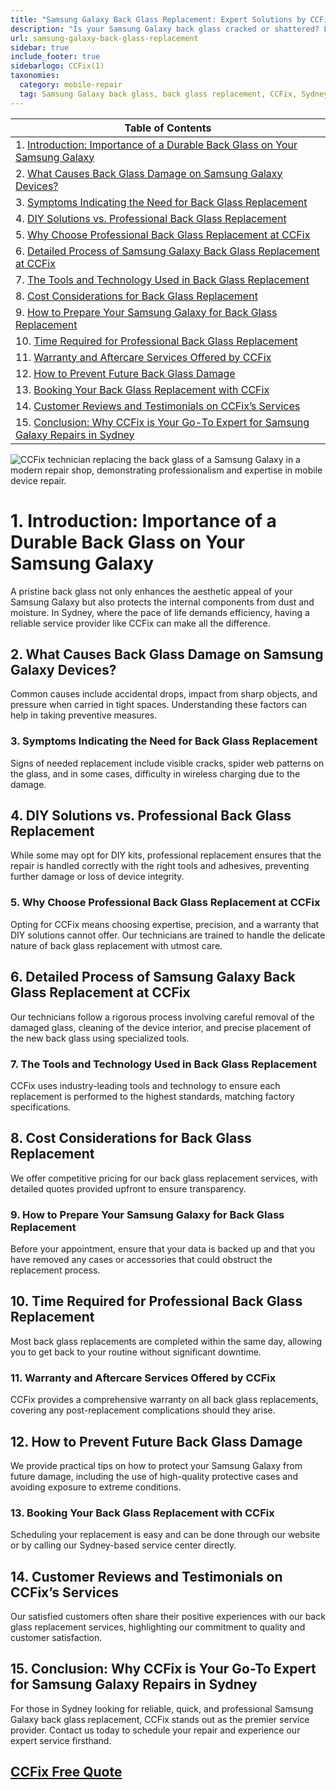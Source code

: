 ```yaml
---
title: "Samsung Galaxy Back Glass Replacement: Expert Solutions by CCFix"
description: "Is your Samsung Galaxy back glass cracked or shattered? Learn about professional back glass replacement services at CCFix in Sydney. Get a free quote today!"
url: samsung-galaxy-back-glass-replacement
sidebar: true
include_footer: true
sidebarlogo: CCFix(1)
taxonomies:
  category: mobile-repair
  tag: Samsung Galaxy back glass, back glass replacement, CCFix, Sydney
---
```


| **Table of Contents**                                               |
|---------------------------------------------------------------------|
| 1. [Introduction: Importance of a Durable Back Glass on Your Samsung Galaxy](#1-introduction-importance-of-a-durable-back-glass-on-your-samsung-galaxy) |
| 2. [What Causes Back Glass Damage on Samsung Galaxy Devices?](#2-what-causes-back-glass-damage-on-samsung-galaxy-devices) |
| 3. [Symptoms Indicating the Need for Back Glass Replacement](#3-symptoms-indicating-the-need-for-back-glass-replacement) |
| 4. [DIY Solutions vs. Professional Back Glass Replacement](#4-diy-solutions-vs-professional-back-glass-replacement) |
| 5. [Why Choose Professional Back Glass Replacement at CCFix](#5-why-choose-professional-back-glass-replacement-at-ccfix) |
| 6. [Detailed Process of Samsung Galaxy Back Glass Replacement at CCFix](#6-detailed-process-of-samsung-galaxy-back-glass-replacement-at-ccfix) |
| 7. [The Tools and Technology Used in Back Glass Replacement](#7-the-tools-and-technology-used-in-back-glass-replacement) |
| 8. [Cost Considerations for Back Glass Replacement](#8-cost-considerations-for-back-glass-replacement) |
| 9. [How to Prepare Your Samsung Galaxy for Back Glass Replacement](#9-how-to-prepare-your-samsung-galaxy-for-back-glass-replacement) |
| 10. [Time Required for Professional Back Glass Replacement](#10-time-required-for-professional-back-glass-replacement) |
| 11. [Warranty and Aftercare Services Offered by CCFix](#11-warranty-and-aftercare-services-offered-by-ccfix) |
| 12. [How to Prevent Future Back Glass Damage](#12-how-to-prevent-future-back-glass-damage) |
| 13. [Booking Your Back Glass Replacement with CCFix](#13-booking-your-back-glass-replacement-with-ccfix) |
| 14. [Customer Reviews and Testimonials on CCFix’s Services](#14-customer-reviews-and-testimonials-on-ccfix’s-services) |
| 15. [Conclusion: Why CCFix is Your Go-To Expert for Samsung Galaxy Repairs in Sydney](#15-conclusion-why-ccfix-is-your-go-to-expert-for-samsung-galaxy-repairs-in-sydney) |

![CCFix technician replacing the back glass of a Samsung Galaxy in a modern repair shop, demonstrating professionalism and expertise in mobile device repair.](/images/galaxy-back-glass-repair.webp "A professional technician at CCFix is shown replacing the back glass of a Samsung Galaxy. The setting is a modern, well-equipped repair shop, highlighting the high standards of service. The CCFix logo is clearly visible, reinforcing the brand’s commitment to quality.")

# **1. Introduction: Importance of a Durable Back Glass on Your Samsung Galaxy**
A pristine back glass not only enhances the aesthetic appeal of your Samsung Galaxy but also protects the internal components from dust and moisture. In Sydney, where the pace of life demands efficiency, having a reliable service provider like CCFix can make all the difference.

## **2. What Causes Back Glass Damage on Samsung Galaxy Devices?**
Common causes include accidental drops, impact from sharp objects, and pressure when carried in tight spaces. Understanding these factors can help in taking preventive measures.

### **3. Symptoms Indicating the Need for Back Glass Replacement**
Signs of needed replacement include visible cracks, spider web patterns on the glass, and in some cases, difficulty in wireless charging due to the damage.

## **4. DIY Solutions vs. Professional Back Glass Replacement**
While some may opt for DIY kits, professional replacement ensures that the repair is handled correctly with the right tools and adhesives, preventing further damage or loss of device integrity.

### **5. Why Choose Professional Back Glass Replacement at CCFix**
Opting for CCFix means choosing expertise, precision, and a warranty that DIY solutions cannot offer. Our technicians are trained to handle the delicate nature of back glass replacement with utmost care.

## **6. Detailed Process of Samsung Galaxy Back Glass Replacement at CCFix**
Our technicians follow a rigorous process involving careful removal of the damaged glass, cleaning of the device interior, and precise placement of the new back glass using specialized tools.

### **7. The Tools and Technology Used in Back Glass Replacement**
CCFix uses industry-leading tools and technology to ensure each replacement is performed to the highest standards, matching factory specifications.

## **8. Cost Considerations for Back Glass Replacement**
We offer competitive pricing for our back glass replacement services, with detailed quotes provided upfront to ensure transparency.

### **9. How to Prepare Your Samsung Galaxy for Back Glass Replacement**
Before your appointment, ensure that your data is backed up and that you have removed any cases or accessories that could obstruct the replacement process.

## **10. Time Required for Professional Back Glass Replacement**
Most back glass replacements are completed within the same day, allowing you to get back to your routine without significant downtime.

### **11. Warranty and Aftercare Services Offered by CCFix**
CCFix provides a comprehensive warranty on all back glass replacements, covering any post-replacement complications should they arise.

## **12. How to Prevent Future Back Glass Damage**
We provide practical tips on how to protect your Samsung Galaxy from future damage, including the use of high-quality protective cases and avoiding exposure to extreme conditions.

### **13. Booking Your Back Glass Replacement with CCFix**
Scheduling your replacement is easy and can be done through our website or by calling our Sydney-based service center directly.

## **14. Customer Reviews and Testimonials on CCFix’s Services**
Our satisfied customers often share their positive experiences with our back glass replacement services, highlighting our commitment to quality and customer satisfaction.

## **15. Conclusion: Why CCFix is Your Go-To Expert for Samsung Galaxy Repairs in Sydney**
For those in Sydney looking for reliable, quick, and professional Samsung Galaxy back glass replacement, CCFix stands out as the premier service provider. Contact us today to schedule your repair and experience our expert service firsthand.

 ## [CCFix Free Quote](https://form.jotform.com/241402975332857)
